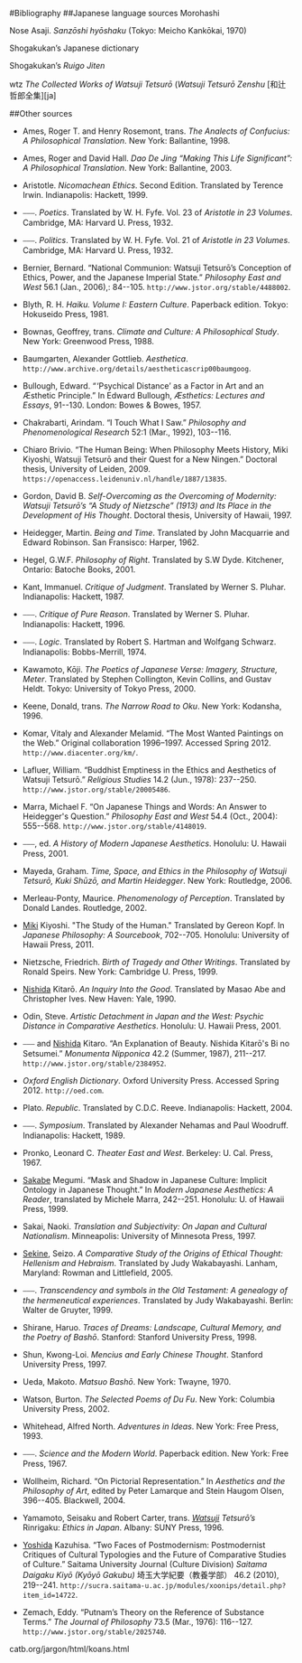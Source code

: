 [sc]: class:smallcaps

#Bibliography
##Japanese language sources
Morohashi

Nose Asaji. *Sanzōshi hyōshaku* (Tokyo: Meicho Kankōkai, 1970)

Shogakukan’s Japanese dictionary

Shogakukan’s _Ruigo Jiten_

wtz _The Collected Works of Watsuji Tetsurō_ (_Watsuji Tetsurō Zenshu_ [和辻哲郎全集][ja]

##Other sources
* Ames, Roger T. and Henry Rosemont, trans. _The Analects of Confucius: A Philosophical Translation_. New York: Ballantine, 1998.

* Ames, Roger and David Hall. _Dao De Jing “Making This Life Significant”: A Philosophical Translation_. New York: Ballantine, 2003.

* Aristotle. _Nicomachean Ethics_. Second Edition. Translated by Terence Irwin. Indianapolis: Hackett, 1999.

* ⎯⎯⎯. _Poetics_. Translated by W. H. Fyfe. Vol. 23 of *Aristotle in 23 Volumes*. Cambridge, MA: Harvard U. Press, 1932.

* ⎯⎯⎯. _Politics_. Translated by W. H. Fyfe. Vol. 21 of *Aristotle in 23 Volumes*. Cambridge, MA: Harvard U. Press, 1932.

* Bernier, Bernard. “National Communion: Watsuji Tetsurō’s Conception of Ethics, Power, and the Japanese Imperial State.” _Philosophy East and West_ 56.1 (Jan., 2006),: 84--105. `http://www.jstor.org/stable/4488002`.

* Blyth, R. H. _Haiku. Volume I: Eastern Culture_. Paperback edition. Tokyo: Hokuseido Press, 1981.

* Bownas, Geoffrey, trans. _Climate and Culture: A Philosophical Study_. New York: Greenwood Press, 1988.

* Baumgarten, Alexander Gottlieb. *Aesthetica*. `http://www.archive.org/details/aestheticascrip00baumgoog`.

* Bullough, Edward. “ ‘Psychical Distance’ as a Factor in Art and an Æsthetic Principle.” In Edward Bullough, _Æsthetics: Lectures and Essays_, 91--130. London: Bowes & Bowes, 1957.

* Chakrabarti, Arindam. “I Touch What I Saw.” _Philosophy and Phenomenological Research_ 52:1 (Mar., 1992), 103--116.

* Chiaro Brivio. “The Human Being: When Philosophy Meets History, Miki Kiyoshi, Watsuji Tetsurō and their Quest for a New Ningen.” Doctoral thesis, University of Leiden, 2009. `https://openaccess.leidenuniv.nl/handle/1887/13835`.

* Gordon, David B. _Self-Overcoming as the Overcoming of Modernity: Watsuji Tetsurō’s “A Study of Nietzsche” (1913) and Its Place in the Development of His Thought_. Doctoral thesis, University of Hawaii, 1997.

* Heidegger, Martin. _Being and Time_. Translated by John Macquarrie and Edward Robinson. San Fransisco: Harper, 1962.

* Hegel, G.W.F. *Philosophy of Right*. Translated by S.W Dyde. Kitchener, Ontario: Batoche Books, 2001.

* Kant, Immanuel. _Critique of Judgment_. Translated by Werner S. Pluhar. Indianapolis: Hackett, 1987.

* ⎯⎯⎯. _Critique of Pure Reason_. Translated by Werner S. Pluhar. Indianapolis: Hackett, 1996.
* ⎯⎯⎯. _Logic_. Translated by Robert S. Hartman and Wolfgang Schwarz. 		Indianapolis: Bobbs-Merrill, 1974.

* Kawamoto, Kōji. _The Poetics of Japanese Verse: Imagery, Structure, Meter_. Translated by Stephen Collington, Kevin Collins, and Gustav Heldt. Tokyo: University of Tokyo Press, 2000.

* Keene, Donald, trans. _The Narrow Road to Oku_. New York: Kodansha, 1996.

* Komar, Vitaly and Alexander Melamid. “The Most Wanted Paintings on the Web.” Original collaboration 1996–1997. Accessed Spring 2012. `http://www.diacenter.org/km/`.

* Lafluer, William. “Buddhist Emptiness in the Ethics and Aesthetics of Watsuji Tetsurō.” _Religious Studies_ 14.2 (Jun., 1978): 237--250. `http://www.jstor.org/stable/20005486`.

* Marra, Michael F. “On Japanese Things and Words: An Answer to Heidegger's Question.” *Philosophy East and West* 54.4 (Oct., 2004): 555--568. `http://www.jstor.org/stable/4148019`.

* ⎯⎯⎯, ed. _A History of Modern Japanese Aesthetics_. Honolulu: U. Hawaii Press, 2001.

* Mayeda, Graham. _Time, Space, and Ethics in the Philosophy of Watsuji Tetsurō, Kuki Shūzō, and Martin Heidegger_. New York: Routledge, 2006.

* Merleau-Ponty, Maurice. _Phenomenology of Perception_. Translated by Donald Landes. Routledge, 2002.

* [Miki][sc] Kiyoshi. "The Study of the Human." Translated by Gereon Kopf. In _Japanese Philosophy: A Sourcebook_, 702--705. Honolulu: University of Hawaii Press, 2011.

* Nietzsche, Friedrich. _Birth of Tragedy and Other Writings_. Translated by Ronald Speirs. New York: Cambridge U. Press, 1999.

* [Nishida][sc] Kitarō. _An Inquiry Into the Good_. Translated by Masao Abe and Christopher Ives. New Haven: Yale, 1990.

* Odin, Steve. _Artistic Detachment in Japan and the West: Psychic Distance in Comparative Aesthetics_. Honolulu: U. Hawaii Press, 2001.

* ⎯⎯⎯ and [Nishida][sc] Kitaro. “An Explanation of Beauty. Nishida Kitarō's Bi no Setsumei.” *Monumenta Nipponica* 42.2 (Summer, 1987), 211--217. `http://www.jstor.org/stable/2384952`.

* _Oxford English Dictionary_. Oxford University Press. Accessed Spring 2012. `http://oed.com`.

* Plato. _Republic_. Translated by C.D.C. Reeve. Indianapolis: Hackett, 2004.

* ⎯⎯⎯. _Symposium_. Translated by Alexander Nehamas and Paul Woodruff. Indianapolis: Hackett, 1989.

* Pronko, Leonard C. _Theater East and West_. Berkeley: U. Cal. Press, 1967.

* [Sakabe][sc] Megumi. “Mask and Shadow in Japanese Culture: Implicit Ontology in Japanese Thought.” In _Modern Japanese Aesthetics: A Reader_, translated by Michele Marra, 242--251. Honolulu: U. of Hawaii Press, 1999.

* Sakai, Naoki. *Translation and Subjectivity: On Japan and Cultural Nationalism*. Minneapolis: University of Minnesota Press, 1997.

* [Sekine][sc], Seizo. _A Comparative Study of the Origins of Ethical Thought: Hellenism and Hebraism_. Translated by Judy Wakabayashi. Lanham, Maryland: Rowman and Littlefield, 2005.

* ⎯⎯⎯. _Transcendency and symbols in the Old Testament: A genealogy of the hermeneutical experiences_. Translated by Judy Wakabayashi. Berlin: Walter de Gruyter, 1999.

* Shirane, Haruo. _Traces of Dreams: Landscape, Cultural Memory, and the Poetry of Bashō_. Stanford: Stanford University Press, 1998.

* Shun, Kwong-Loi. _Mencius and Early Chinese Thought_. Stanford University Press, 1997.

* Ueda, Makoto. _Matsuo Bashō_. New York: Twayne, 1970.

* Watson, Burton. _The Selected Poems of Du Fu_. New York: Columbia University Press, 2002.

* Whitehead, Alfred North. _Adventures in Ideas_. New York: Free Press, 1993.

* ⎯⎯⎯. _Science and the Modern World_. Paperback edition. New York: Free Press, 1967.

* Wollheim, Richard. “On Pictorial Representation.” In *Aesthetics and the Philosophy of Art*, edited by Peter Lamarque and Stein Haugom Olsen, 396--405. Blackwell, 2004. 

* Yamamoto, Seisaku and Robert Carter, trans. _[Watsuji][sc] Tetsurō’s_ Rinrigaku: _Ethics in Japan_. Albany: SUNY Press, 1996. 

* [Yoshida][sc] Kazuhisa. “Two Faces of Postmodernism: Postmodernist Critiques of Cultural Typologies and the Future of Comparative Studies of Culture.” Saitama University Journal (Culture Division) _Saitama Daigaku Kiyō (Kyōyō Gakubu)_ 埼玉大学紀要（教養学部） 46.2 (2010), 219--241. `http://sucra.saitama-u.ac.jp/modules/xoonips/detail.php?item_id=14722`.

* Zemach, Eddy. “Putnam’s Theory on the Reference of Substance Terms.” _The Journal of Philosophy_ 73.5 (Mar., 1976): 116--127. `http://www.jstor.org/stable/2025740`.

catb.org/jargon/html/koans.html

